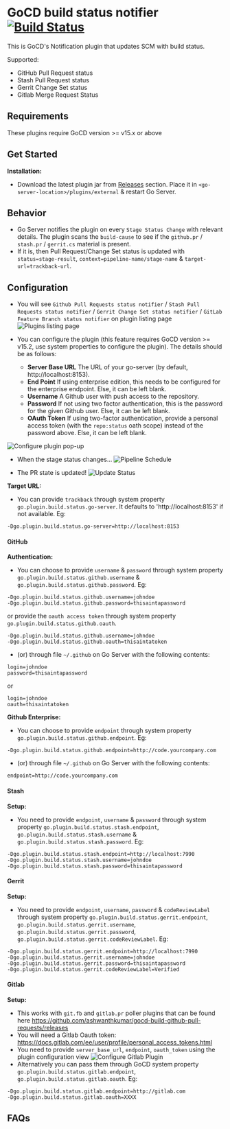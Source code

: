# GoCD build status notifier  [![Build Status](https://snap-ci.com/gocd-contrib/gocd-build-status-notifier/branch/master/build_image)](https://snap-ci.com/gocd-contrib/gocd-build-status-notifier/branch/master)

This is GoCD's Notification plugin that updates SCM with build status.

Supported:
* GitHub Pull Request status
* Stash Pull Request status
* Gerrit Change Set status
* Gitlab Merge Request Status

## Requirements
These plugins require GoCD version >= v15.x or above

## Get Started
**Installation:**
- Download the latest plugin jar from [Releases](https://github.com/srinivasupadhya/gocd-build-status-notifier/releases) section. Place it in `<go-server-location>/plugins/external` & restart Go Server.

## Behavior
- Go Server notifies the plugin on every `Stage Status Change` with relevant details. The plugin scans the `build-cause` to see if the `github.pr` / `stash.pr` / `gerrit.cs` material is present.
- If it is, then Pull Request/Change Set status is updated with `status=stage-result`, `context=pipeline-name/stage-name` & `target-url=trackback-url`.

## Configuration

- You will see `Github Pull Requests status notifier` / `Stash Pull Requests status notifier` / `Gerrit Change Set status notifier` / `GitLab Feature Branch status notifier`  on plugin listing page
![Plugins listing page][1]

- You can configure the plugin (this feature requires GoCD version >= v15.2, use system properties to configure the plugin). The details should be as follows:
  - **Server Base URL** The URL of your go-server (by default, http://localhost:8153).
  - **End Point** If using enterprise edition, this needs to be configured for the enterprise endpoint. Else, it can be left blank.
  - **Username** A Github user with push access to the repository.
  - **Password** If not using two factor authentication, this is the password for the given Github user. Else, it can be left blank.
  - **OAuth Token** If using two-factor authentication, provide a personal access token (with the `repo:status` oath scope) instead of the password above. Else, it can be left blank.

![Configure plugin pop-up][2]

- When the stage status changes...
![Pipeline Schedule][3]

- The PR state is updated!
![Update Status][4]

**Target URL:**
- You can provide `trackback` through system property `go.plugin.build.status.go-server`. It defaults to 'http://localhost:8153' if not available.
Eg:
```
-Dgo.plugin.build.status.go-server=http://localhost:8153
```

#### GitHub
**Authentication:**
- You can choose to provide `username` & `password` through system property `go.plugin.build.status.github.username` & `go.plugin.build.status.github.password`.
Eg:
```
-Dgo.plugin.build.status.github.username=johndoe
-Dgo.plugin.build.status.github.password=thisaintapassword
```
or provide the `oauth access token` through system property `go.plugin.build.status.github.oauth`.
```
-Dgo.plugin.build.status.github.username=johndoe
-Dgo.plugin.build.status.github.oauth=thisaintatoken
```

- (or) through file `~/.github` on Go Server with the following contents:
```
login=johndoe
password=thisaintapassword
```
or
```
login=johndoe
oauth=thisaintatoken
```

**Github Enterprise:**
- You can choose to provide `endpoint` through system property `go.plugin.build.status.github.endpoint`.
Eg:
```
-Dgo.plugin.build.status.github.endpoint=http://code.yourcompany.com
```
- (or) through file `~/.github` on Go Server with the following contents:
```
endpoint=http://code.yourcompany.com
```

#### Stash
**Setup:**
- You need to provide `endpoint`, `username` & `password` through system property `go.plugin.build.status.stash.endpoint`, `go.plugin.build.status.stash.username` & `go.plugin.build.status.stash.password`.
Eg:
```
-Dgo.plugin.build.status.stash.endpoint=http://localhost:7990
-Dgo.plugin.build.status.stash.username=johndoe
-Dgo.plugin.build.status.stash.password=thisaintapassword
```

#### Gerrit
**Setup:**
- You need to provide `endpoint`, `username`, `password` & `codeReviewLabel` through system property `go.plugin.build.status.gerrit.endpoint`, `go.plugin.build.status.gerrit.username`, `go.plugin.build.status.gerrit.password`, `go.plugin.build.status.gerrit.codeReviewLabel`.
Eg:
```
-Dgo.plugin.build.status.gerrit.endpoint=http://localhost:7990
-Dgo.plugin.build.status.gerrit.username=johndoe
-Dgo.plugin.build.status.gerrit.password=thisaintapassword
-Dgo.plugin.build.status.gerrit.codeReviewLabel=Verified
```

#### Gitlab
**Setup:**
- This works with `git.fb` and `gitlab.pr` poller plugins that can be found here https://github.com/ashwanthkumar/gocd-build-github-pull-requests/releases
- You will need a Gitlab Oauth token: https://docs.gitlab.com/ee/user/profile/personal_access_tokens.html
- You need to provide `server_base_url`, `endpoint`, `oauth_token` using the plugin configuration view
![Configure Gitlab Plugin][5]
- Alternatively you can pass them through GoCD system property `go.plugin.build.status.gitlab.endpoint`, `go.plugin.build.status.gitlab.oauth`.
Eg:
```
-Dgo.plugin.build.status.gitlab.endpoint=http://gitlab.com
-Dgo.plugin.build.status.gitlab.oauth=XXXX
```

## FAQs

[1]: images/list-plugin.png  "List Plugin"
[2]: images/configure-plugin.png  "Configure Plugin"
[3]: images/pipeline-schedule.png  "Pipeline Schedule"
[4]: images/update-status.png  "On Successful Status Update"
[5]: images/gitlab-plugin-settings.png  "Configure Gitlab Plugin"

